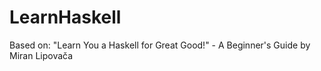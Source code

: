 # LearnHaskell
Based on: "Learn You a Haskell for Great Good!" - A Beginner's Guide by Miran Lipovača
